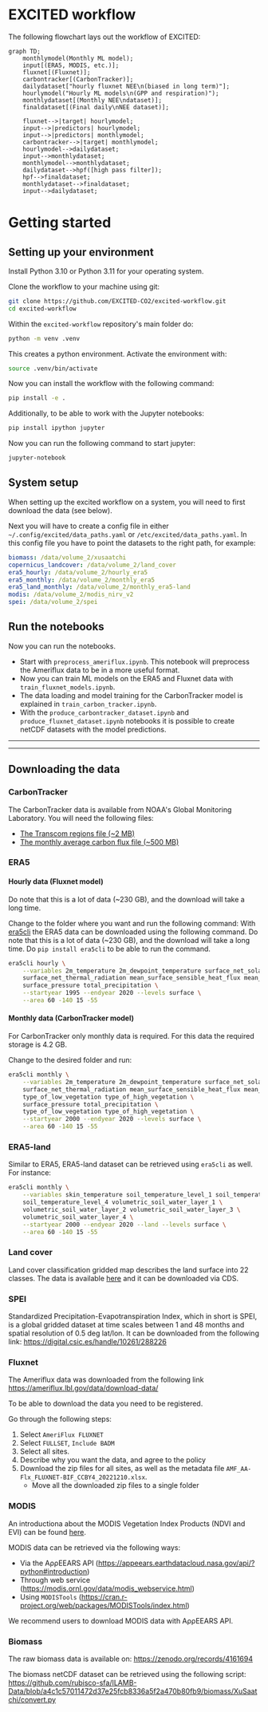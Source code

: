 # EXCITED workflow

The following flowchart lays out the workflow of EXCITED:

```mermaid
graph TD;
    monthlymodel(Monthly ML model);
    input[(ERA5, MODIS, etc.)];
    fluxnet[(Fluxnet)];
    carbontracker[(CarbonTracker)];
    dailydataset["hourly fluxnet NEE\n(biased in long term)"];
    hourlymodel("Hourly ML models\n(GPP and respiration)");
    monthlydataset[(Monthly NEE\ndataset)];
    finaldataset[(Final daily\nNEE dataset)];

    fluxnet-->|target| hourlymodel;
    input-->|predictors| hourlymodel;
    input-->|predictors| monthlymodel;
    carbontracker-->|target| monthlymodel;
    hourlymodel-->dailydataset;
    input-->monthlydataset;
    monthlymodel-->monthlydataset;
    dailydataset-->hpf([high pass filter]);
    hpf-->finaldataset;
    monthlydataset-->finaldataset;
    input-->dailydataset;
```

# Getting started

## Setting up your environment

Install Python 3.10 or Python 3.11 for your operating system.

Clone the workflow to your machine using git:

```bash
git clone https://github.com/EXCITED-CO2/excited-workflow.git
cd excited-workflow
```

Within the `excited-workflow` repository's main folder do:

```bash
python -m venv .venv
```

This creates a python environment. Activate the environment with:

```bash
source .venv/bin/activate
```

Now you can install the workflow with the following command:

```bash
pip install -e .
```

Additionally, to be able to work with the Jupyter notebooks:
```bash
pip install ipython jupyter
```

Now you can run the following command to start jupyter:
```bash
jupyter-notebook
```

## System setup
When setting up the excited workflow on a system, you will need to first download the data (see below).

Next you will have to create a config file in either `~/.config/excited/data_paths.yaml` or `/etc/excited/data_paths.yaml`.
In this config file you have to point the datasets to the right path, for example:
```yaml
biomass: /data/volume_2/xusaatchi
copernicus_landcover: /data/volume_2/land_cover
era5_hourly: /data/volume_2/hourly_era5
era5_monthly: /data/volume_2/monthly_era5
era5_land_monthly: /data/volume_2/monthly_era5-land
modis: /data/volume_2/modis_nirv_v2
spei: /data/volume_2/spei
```

## Run the notebooks
Now you can run the notebooks.

- Start with `preprocess_ameriflux.ipynb`. This notebook will preprocess the Ameriflux data to be in a more useful format.
- Now you can train ML models on the ERA5 and Fluxnet data with `train_fluxnet_models.ipynb`.
- The data loading and model training for the CarbonTracker model is explained in `train_carbon_tracker.ipynb`.
- With the `produce_carbontracker_dataset.ipynb` and `produce_fluxnet_dataset.ipynb` notebooks it is possible to create netCDF datasets with the model predictions.

<hr>

<hr>


## Downloading the data
### CarbonTracker
The CarbonTracker data is available from NOAA's Global Monitoring Laboratory. You will need the following files:

- [The Transcom regions file (~2 MB)](https://gml.noaa.gov/aftp//products/carbontracker/co2/regions.nc)
- [The monthly average carbon flux file (~500 MB)](https://gml.noaa.gov/aftp//products/carbontracker/co2/CT2022/fluxes/monthly/CT2022.flux1x1-monthly.nc)

### ERA5
#### Hourly data (Fluxnet model)
Do note that this is a lot of data (~230 GB), and the download will take a long time. 

Change to the folder where you want and run the following command:
With [era5cli](https://github.com/eWaterCycle/era5cli) the ERA5 data can be downloaded using the following command. Do note that this is a lot of data (~230 GB), and the download will take a long time. Do `pip install era5cli` to be able to run the command.

```bash
era5cli hourly \
    --variables 2m_temperature 2m_dewpoint_temperature surface_net_solar_radiation \
    surface_net_thermal_radiation mean_surface_sensible_heat_flux mean_surface_latent_heat_flux \
    surface_pressure total_precipitation \
    --startyear 1995 --endyear 2020 --levels surface \
    --area 60 -140 15 -55
```

#### Monthly data (CarbonTracker model)
For CarbonTracker only monthly data is required. For this data the required storage is 4.2 GB.

Change to the desired folder and run:
```bash
era5cli monthly \
    --variables 2m_temperature 2m_dewpoint_temperature surface_net_solar_radiation \
    surface_net_thermal_radiation mean_surface_sensible_heat_flux mean_surface_latent_heat_flux \
    type_of_low_vegetation type_of_high_vegetation \
    surface_pressure total_precipitation \
    type_of_low_vegetation type_of_high_vegetation \
    --startyear 2000 --endyear 2020 --levels surface \
    --area 60 -140 15 -55
```

### ERA5-land
Similar to ERA5, ERA5-land dataset can be retrieved using `era5cli` as well. For instance:
```bash
era5cli monthly \
    --variables skin_temperature soil_temperature_level_1 soil_temperature_level_2 soil_temperature_level_3 \
    soil_temperature_level_4 volumetric_soil_water_layer_1 \
    volumetric_soil_water_layer_2 volumetric_soil_water_layer_3 \
    volumetric_soil_water_layer_4 \
    --startyear 2000 --endyear 2020 --land --levels surface \
    --area 60 -140 15 -55
```

### Land cover
Land cover classification gridded map describes the land surface into 22 classes. The data is available [here](https://cds.climate.copernicus.eu/cdsapp#!/dataset/satellite-land-cover?tab=overview) and it can be downloaded via CDS.

### SPEI

Standardized Precipitation-Evapotranspiration Index, which in short is SPEI, is a global gridded dataset at time scales between 1 and 48 months and spatial resolution of 0.5 deg lat/lon. It can be downloaded from the following link:
https://digital.csic.es/handle/10261/288226

### Fluxnet

The Ameriflux data was downloaded from the following link https://ameriflux.lbl.gov/data/download-data/

To be able to download the data you need to be registered.

Go through the following steps:

1. Select `AmeriFlux FLUXNET`
2. Select `FULLSET`, `Include BADM`
3. Select all sites.
4. Describe why you want the data, and agree to the policy
5. Download the zip files for all sites, as well as the metadata file `AMF_AA-Flx_FLUXNET-BIF_CCBY4_20221210.xlsx`.
   - Move all the downloaded zip files to a single folder

### MODIS
An introductiona about the MODIS Vegetation Index Products (NDVI and EVI) can be found [here](https://modis.gsfc.nasa.gov/data/dataprod/mod13.php).

MODIS data can be retrieved via the following ways:
- Via the AρρEEARS API (https://appeears.earthdatacloud.nasa.gov/api/?python#introduction)
- Through web service (https://modis.ornl.gov/data/modis_webservice.html)
- Using `MODISTools` (https://cran.r-project.org/web/packages/MODISTools/index.html)

We recommend users to download MODIS data with AρρEEARS API.

### Biomass
The raw biomass data is available on: https://zenodo.org/records/4161694

The biomass netCDF dataset can be retrieved using the following script:
https://github.com/rubisco-sfa/ILAMB-Data/blob/a4c1c57011472d37e25fcb8336a5f2a470b80fb9/biomass/XuSaatchi/convert.py
